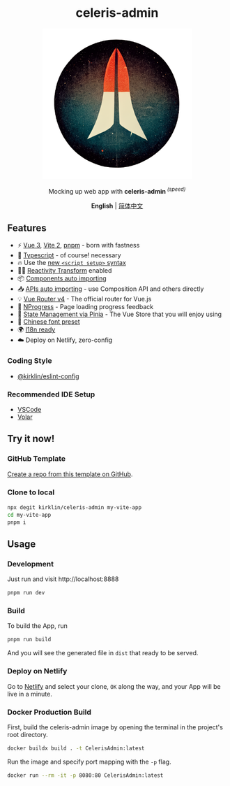 <div align='center'>
<h1>celeris-admin </h1>
<img src='docs/README.assets/logo.png' alt='celeris-admin - Opinionated Vite Starter Template' width='344'/>
</div>

<p align='center'>
Mocking up web app with <b>celeris-admin </b><sup><em>(speed)</em></sup><br>
</p>

<div align='center'>
<b>English</b> | <a href="README.zh-CN.md">简体中文</a>
</div>

## Features

- ⚡  [Vue 3](https://github.com/vuejs/vue-next), [Vite 2](https://github.com/vitejs/vite), [pnpm](https://pnpm.js.org/) - born with fastness
- 💪 [Typescript](https://www.typescriptlang.org/) - of course! necessary
- 🔥 Use the [new `<script setup>` syntax](https://github.com/vuejs/rfcs/pull/227)
- 🤙🏻 [Reactivity Transform](https://vuejs.org/guide/extras/reactivity-transform.html) enabled
- 📦 [Components auto importing](./src/components)
- 📥 [APIs auto importing](https://github.com/antfu/unplugin-auto-import) - use Composition API and others directly
- 💡 [Vue Router v4](https://router.vuejs.org/zh/) - The official router for Vue.js
- 🎉 [NProgress](https://github.com/rstacruz/nprogress) - Page loading progress feedback
- 🍍 [State Management via Pinia](https://pinia.esm.dev/) - The Vue Store that you will enjoy using
- 📜 [Chinese font preset]()
- 🌍 [I18n ready](./src/locales)
- ☁️ Deploy on Netlify, zero-config


### Coding Style

- [@kirklin/eslint-config](https://github.com/kirklin/eslint-config)

### Recommended IDE Setup

- [VSCode](https://code.visualstudio.com/)
- [Volar](https://marketplace.visualstudio.com/items?itemName=johnsoncodehk.volar)


## Try it now!

### GitHub Template

[Create a repo from this template on GitHub](https://github.com/kirklin/celeris-admin/generate).

### Clone to local

```bash
npx degit kirklin/celeris-admin my-vite-app
cd my-vite-app
pnpm i
```

## Usage

### Development

Just run and visit http://localhost:8888

```bash
pnpm run dev
```

### Build

To build the App, run

```bash
pnpm run build
```

And you will see the generated file in `dist` that ready to be served.


### Deploy on Netlify

Go to [Netlify](https://app.netlify.com/start) and select your clone, `OK` along the way, and your App will be live in a minute.

### Docker Production Build

First, build the celeris-admin image by opening the terminal in the project's root directory.

```bash
docker buildx build . -t CelerisAdmin:latest
```

Run the image and specify port mapping with the `-p` flag.

```bash
docker run --rm -it -p 8080:80 CelerisAdmin:latest
```

